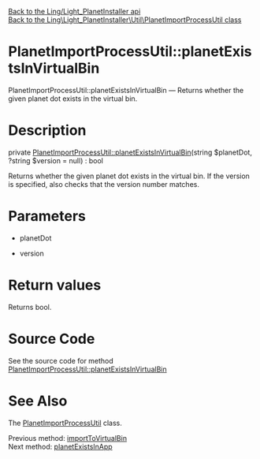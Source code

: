 [Back to the Ling/Light_PlanetInstaller api](https://github.com/lingtalfi/Light_PlanetInstaller/blob/master/doc/api/Ling/Light_PlanetInstaller.md)<br>
[Back to the Ling\Light_PlanetInstaller\Util\PlanetImportProcessUtil class](https://github.com/lingtalfi/Light_PlanetInstaller/blob/master/doc/api/Ling/Light_PlanetInstaller/Util/PlanetImportProcessUtil.md)


PlanetImportProcessUtil::planetExistsInVirtualBin
================



PlanetImportProcessUtil::planetExistsInVirtualBin — Returns whether the given planet dot exists in the virtual bin.




Description
================


private [PlanetImportProcessUtil::planetExistsInVirtualBin](https://github.com/lingtalfi/Light_PlanetInstaller/blob/master/doc/api/Ling/Light_PlanetInstaller/Util/PlanetImportProcessUtil/planetExistsInVirtualBin.md)(string $planetDot, ?string $version = null) : bool




Returns whether the given planet dot exists in the virtual bin.
If the version is specified, also checks that the version number matches.




Parameters
================


- planetDot

    

- version

    


Return values
================

Returns bool.








Source Code
===========
See the source code for method [PlanetImportProcessUtil::planetExistsInVirtualBin](https://github.com/lingtalfi/Light_PlanetInstaller/blob/master/Util/PlanetImportProcessUtil.php#L782-L792)


See Also
================

The [PlanetImportProcessUtil](https://github.com/lingtalfi/Light_PlanetInstaller/blob/master/doc/api/Ling/Light_PlanetInstaller/Util/PlanetImportProcessUtil.md) class.

Previous method: [importToVirtualBin](https://github.com/lingtalfi/Light_PlanetInstaller/blob/master/doc/api/Ling/Light_PlanetInstaller/Util/PlanetImportProcessUtil/importToVirtualBin.md)<br>Next method: [planetExistsInApp](https://github.com/lingtalfi/Light_PlanetInstaller/blob/master/doc/api/Ling/Light_PlanetInstaller/Util/PlanetImportProcessUtil/planetExistsInApp.md)<br>

